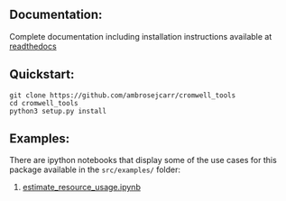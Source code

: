 ## Documentation:

Complete documentation including installation instructions available at 
[readthedocs](http://cromwell-tools.readthedocs.io/en/latest/) 


## Quickstart:

```
git clone https://github.com/ambrosejcarr/cromwell_tools
cd cromwell_tools
python3 setup.py install
```

## Examples:

There are ipython notebooks that display some of the use cases for this package available in the 
`src/examples/` folder:

1. [estimate_resource_usage.ipynb](https://github.com/ambrosejcarr/cromwell_tools/tree/master/src/examples/estimate_resource_usage.ipynb)
